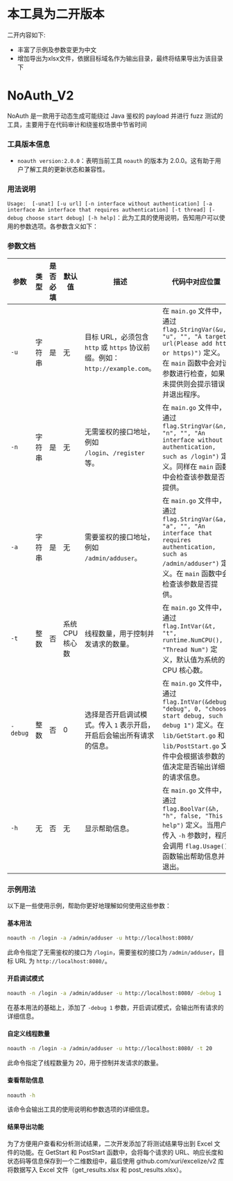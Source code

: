 # 本工具为二开版本
二开内容如下:
- 丰富了示例及参数变更为中文
- 增加导出为xlsx文件，依据目标域名作为输出目录，最终将结果导出为该目录下
# NoAuth_V2
NoAuth 是一款用于动态生成可能绕过 Java 鉴权的 payload 并进行 fuzz 测试的工具，主要用于在代码审计和绕鉴权场景中节省时间

### 工具版本信息

- `noauth version:2.0.0`：表明当前工具 `noauth` 的版本为 2.0.0。这有助于用户了解工具的更新状态和兼容性。

### 用法说明

`Usage:  [-unat] [-u url] [-n interface without authentication] [-a interface An interface that requires authentication] [-t thread] [-debug choose start debug] [-h help]`：此为工具的使用说明，告知用户可以使用的参数选项。各参数含义如下：

### 参数文档

| 参数 | 类型 | 是否必填 | 默认值 | 描述 | 代码中对应位置 |
| --- | --- | --- | --- | --- | --- |
| `-u` | 字符串 | 是 | 无 | 目标 URL，必须包含 `http` 或 `https` 协议前缀。例如：`http://example.com`。 | 在 `main.go` 文件中，通过 `flag.StringVar(&u, "u", "", "A target url(Please add http or https)")` 定义。在 `main` 函数中会对该参数进行检查，如果未提供则会提示错误并退出程序。 |
| `-n` | 字符串 | 是 | 无 | 无需鉴权的接口地址，例如 `/login`、`/register` 等。 | 在 `main.go` 文件中，通过 `flag.StringVar(&n, "n", "", "An interface without authentication, such as /login")` 定义。同样在 `main` 函数中会检查该参数是否提供。 |
| `-a` | 字符串 | 是 | 无 | 需要鉴权的接口地址，例如 `/admin/adduser`。 | 在 `main.go` 文件中，通过 `flag.StringVar(&a, "a", "", "An interface that requires authentication, such as /admin/adduser")` 定义。在 `main` 函数中会检查该参数是否提供。 |
| `-t` | 整数 | 否 | 系统 CPU 核心数 | 线程数量，用于控制并发请求的数量。 | 在 `main.go` 文件中，通过 `flag.IntVar(&t, "t", runtime.NumCPU(), "Thread Num")` 定义，默认值为系统的 CPU 核心数。 |
| `-debug` | 整数 | 否 | 0 | 选择是否开启调试模式。传入 `1` 表示开启，开启后会输出所有请求的信息。 | 在 `main.go` 文件中，通过 `flag.IntVar(&debug, "debug", 0, "choose start debug, such -debug 1")` 定义。在 `lib/GetStart.go` 和 `lib/PostStart.go` 文件中会根据该参数的值决定是否输出详细的请求信息。 |
| `-h` | 无 | 否 | 无 | 显示帮助信息。 | 在 `main.go` 文件中，通过 `flag.BoolVar(&h, "h", false, "This help")` 定义。当用户传入 `-h` 参数时，程序会调用 `flag.Usage()` 函数输出帮助信息并退出。 |

### 示例用法
以下是一些使用示例，帮助你更好地理解如何使用这些参数：

#### 基本用法
```bash
noauth -n /login -a /admin/adduser -u http://localhost:8080/
```
此命令指定了无需鉴权的接口为 `/login`，需要鉴权的接口为 `/admin/adduser`，目标 URL 为 `http://localhost:8080/`。

#### 开启调试模式
```bash
noauth -n /login -a /admin/adduser -u http://localhost:8080/ -debug 1
```
在基本用法的基础上，添加了 `-debug 1` 参数，开启调试模式，会输出所有请求的详细信息。

#### 自定义线程数量
```bash
noauth -n /login -a /admin/adduser -u http://localhost:8080/ -t 20
```
此命令指定了线程数量为 20，用于控制并发请求的数量。

#### 查看帮助信息
```bash
noauth -h
```
该命令会输出工具的使用说明和参数选项的详细信息。

#### 结果导出功能
为了方便用户查看和分析测试结果，二次开发添加了将测试结果导出到 Excel 文件的功能。在 GetStart 和 PostStart 函数中，会将每个请求的 URL、响应长度和状态码等信息保存到一个二维数组中，最后使用 github.com/xuri/excelize/v2 库将数据写入 Excel 文件（get_results.xlsx 和 post_results.xlsx）。
